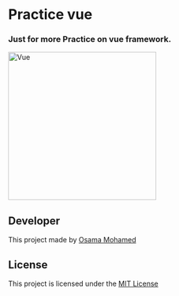 # Practice vue
### Just for more Practice on vue framework.

[<img src="https://vuejs.org/images/logo.png" width="300" title="Vue" >](https://github.com/osama-mohamed)

## Developer
This project made by [Osama Mohamed](https://www.facebook.com/osama.mohamed.ms)

## License
This project is licensed under the [MIT License](https://opensource.org/licenses/MIT)
